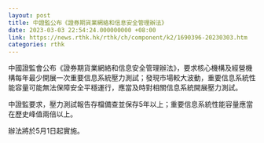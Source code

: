 ```yaml
---
layout: post
title: 中證監公布《證券期貨業網絡和信息安全管理辦法》
date: 2023-03-03 22:54:24.000000000 +08:00
link: https://news.rthk.hk/rthk/ch/component/k2/1690396-20230303.htm
categories: rthk
---
```


中國證監會公布《證券期貨業網絡和信息安全管理辦法》，要求核心機構及經營機構每年最少開展一次重要信息系統壓力測試；發現市場較大波動，重要信息系統性能容量可能無法保障安全平穩運行，應當及時對相關信息系統開展壓力測試。

中證監要求，壓力測試報告存檔備查並保存5年以上；重要信息系統性能容量應當在歷史峰值兩倍以上。

辦法將於5月1日起實施。
